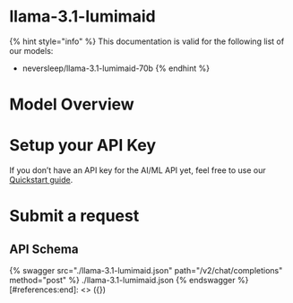 [#references:start]: <> ({ "template": "openapi" })
# llama-3.1-lumimaid

{% hint style="info" %}
This documentation is valid for the following list of our models:
* neversleep/llama-3.1-lumimaid-70b
{% endhint %}

# Model Overview


# Setup your API Key
If you don’t have an API key for the AI/ML API yet, feel free to use our [Quickstart guide](https://docs.aimlapi.com/quickstart/setting-up).

# Submit a request
## API Schema
{% swagger src="./llama-3.1-lumimaid.json" path="/v2/chat/completions" method="post" %}
./llama-3.1-lumimaid.json
{% endswagger %}
[#references:end]: <> ({})